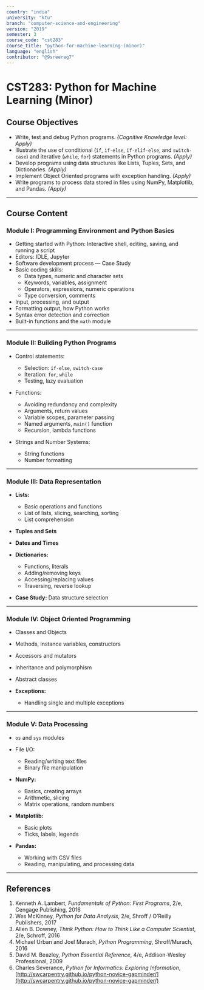 ```yaml
---
country: "india"
university: "ktu"
branch: "computer-science-and-engineering"
version: "2019"
semester: 3
course_code: "cst283"
course_title: "python-for-machine-learning-(minor)"
language: "english"
contributor: "@9sreerag7"
---
```


# CST283: Python for Machine Learning (Minor)

## Course Objectives

- Write, test and debug Python programs. *(Cognitive Knowledge level: Apply)*  
- Illustrate the use of conditional (`if`, `if-else`, `if-elif-else`, and `switch-case`) and iterative (`while`, `for`) statements in Python programs. *(Apply)*  
- Develop programs using data structures like Lists, Tuples, Sets, and Dictionaries. *(Apply)*  
- Implement Object Oriented programs with exception handling. *(Apply)*  
- Write programs to process data stored in files using NumPy, Matplotlib, and Pandas. *(Apply)*  

---

## Course Content

### Module I: Programming Environment and Python Basics

- Getting started with Python: Interactive shell, editing, saving, and running a script  
- Editors: IDLE, Jupyter  
- Software development process — Case Study  
- Basic coding skills:  
  - Data types, numeric and character sets  
  - Keywords, variables, assignment  
  - Operators, expressions, numeric operations  
  - Type conversion, comments  
- Input, processing, and output  
- Formatting output, how Python works  
- Syntax error detection and correction  
- Built-in functions and the `math` module  

---

### Module II: Building Python Programs

- Control statements:  
  - Selection: `if-else`, `switch-case`  
  - Iteration: `for`, `while`  
  - Testing, lazy evaluation  

- Functions:  
  - Avoiding redundancy and complexity  
  - Arguments, return values  
  - Variable scopes, parameter passing  
  - Named arguments, `main()` function  
  - Recursion, lambda functions  

- Strings and Number Systems:  
  - String functions  
  - Number formatting  

---

### Module III: Data Representation

- **Lists:**  
  - Basic operations and functions  
  - List of lists, slicing, searching, sorting  
  - List comprehension  

- **Tuples and Sets**  
- **Dates and Times**  
- **Dictionaries:**  
  - Functions, literals  
  - Adding/removing keys  
  - Accessing/replacing values  
  - Traversing, reverse lookup  

- **Case Study:** Data structure selection  

---

### Module IV: Object Oriented Programming

- Classes and Objects  
- Methods, instance variables, constructors  
- Accessors and mutators  
- Inheritance and polymorphism  
- Abstract classes  

- **Exceptions:**  
  - Handling single and multiple exceptions  

---

### Module V: Data Processing

- `os` and `sys` modules  
- File I/O:  
  - Reading/writing text files  
  - Binary file manipulation  

- **NumPy:**  
  - Basics, creating arrays  
  - Arithmetic, slicing  
  - Matrix operations, random numbers  

- **Matplotlib:**  
  - Basic plots  
  - Ticks, labels, legends  

- **Pandas:**  
  - Working with CSV files  
  - Reading, manipulating, and processing data  

---

## References

1. Kenneth A. Lambert, *Fundamentals of Python: First Programs*, 2/e, Cengage Publishing, 2016  
2. Wes McKinney, *Python for Data Analysis*, 2/e, Shroff / O’Reilly Publishers, 2017  
3. Allen B. Downey, *Think Python: How to Think Like a Computer Scientist*, 2/e, Schroff, 2016  
4. Michael Urban and Joel Murach, *Python Programming*, Shroff/Murach, 2016  
5. David M. Beazley, *Python Essential Reference*, 4/e, Addison-Wesley Professional, 2009  
6. Charles Severance, *Python for Informatics: Exploring Information*,  
   [http://swcarpentry.github.io/python-novice-gapminder/](http://swcarpentry.github.io/python-novice-gapminder/)
